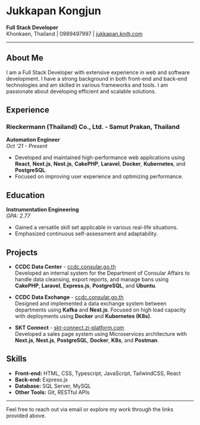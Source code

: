 # Jukkapan Kongjun

**Full Stack Developer**  
Khonkaen, Thailand | 0989497997 | [jukkapan.kn@.com](mailto:jukkapan.kn@.com)

---

## About Me

I am a Full Stack Developer with extensive experience in web and software development. I have a strong background in both front-end and back-end technologies and am skilled in various frameworks and tools. I am passionate about developing efficient and scalable solutions.

## Experience

### Rieckermann (Thailand) Co., Ltd. - Samut Prakan, Thailand  
**Automation Engineer**  
*Oct '21 - Present*  
- Developed and maintained high-performance web applications using **React**, **Next.js**, **Nest.js**, **CakePHP**, **Laravel**, **Docker**, **Kubernetes**, and **PostgreSQL**.
- Focused on improving user experience and optimizing performance.


## Education

**Instrumentation Engineering**  
*GPA: 2.77*  
- Gained a versatile skill set applicable in various real-life situations.
- Emphasized continuous self-assessment and adaptability.

## Projects

- **CCDC Data Center** - [ccdc.consular.go.th](https://ccdc.consular.go.th)  
  Developed an internal system for the Department of Consular Affairs to handle data cleansing, export reports, and manage bans using **CakePHP**, **Laravel**, **Express.js**, **PostgreSQL**, and **Ubuntu**.

- **CCDC Data Exchange** - [ccdc.consular.go.th](https://ccdc.consular.go.th)  
  Designed and implemented a data exchange system between departments using **Kafka** and **Nest.js**. Focused on high load capacity with deployments using **Docker** and **Kubernetes (K8s)**.

- **SKT Connect** - [skt-connect.zi-platform.com](https://skt-connect.zi-platform.com)  
  Developed a sales page system using Microservices architecture with **Next.js**, **Nest.js**, **PostgreSQL**, **Docker**, **K8s**, and **Postman**.

## Skills

- **Front-end:** HTML, CSS, Typescript, JavaScript, TailwindCSS, React  
- **Back-end:** Express.js
- **Database:** SQL Server, MySQL  
- **Other Tools:** Git, RESTful APIs

---

Feel free to reach out via email or explore my work through the links provided above.
